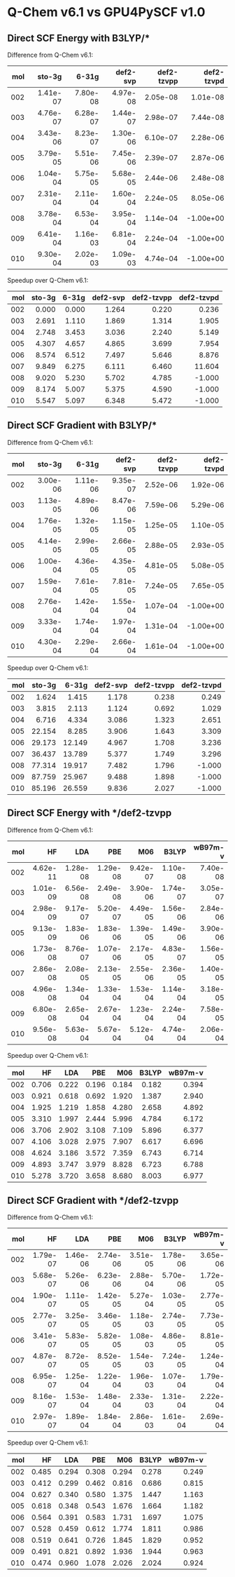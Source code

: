 # Q-Chem v6.1 vs GPU4PySCF v1.0

## Direct SCF Energy with B3LYP/*


Difference from Q-Chem v6.1:

|   mol |   sto-3g |    6-31g |   def2-svp |   def2-tzvpp |   def2-tzvpd |
|------:|---------:|---------:|-----------:|-------------:|-------------:|
|   002 | 1.41e-07 | 7.80e-08 |   4.97e-08 |     2.05e-08 |     1.01e-08 |
|   003 | 4.76e-07 | 6.28e-07 |   1.44e-07 |     2.98e-07 |     7.44e-08 |
|   004 | 3.43e-06 | 8.23e-07 |   1.30e-06 |     6.10e-07 |     2.28e-06 |
|   005 | 3.79e-05 | 5.51e-06 |   7.45e-06 |     2.39e-07 |     2.87e-06 |
|   006 | 1.04e-04 | 5.75e-05 |   5.68e-05 |     2.44e-06 |     2.48e-08 |
|   007 | 2.31e-04 | 2.11e-04 |   1.60e-04 |     2.24e-05 |     8.05e-06 |
|   008 | 3.78e-04 | 6.53e-04 |   3.95e-04 |     1.14e-04 |    -1.00e+00 |
|   009 | 6.41e-04 | 1.16e-03 |   6.81e-04 |     2.24e-04 |    -1.00e+00 |
|   010 | 9.30e-04 | 2.02e-03 |   1.09e-03 |     4.74e-04 |    -1.00e+00 |

Speedup over Q-Chem v6.1:

|   mol |   sto-3g |   6-31g |   def2-svp |   def2-tzvpp |   def2-tzvpd |
|------:|---------:|--------:|-----------:|-------------:|-------------:|
|   002 |    0.000 |   0.000 |      1.264 |        0.220 |        0.236 |
|   003 |    2.691 |   1.110 |      1.869 |        1.314 |        1.905 |
|   004 |    2.748 |   3.453 |      3.036 |        2.240 |        5.149 |
|   005 |    4.307 |   4.657 |      4.865 |        3.699 |        7.954 |
|   006 |    8.574 |   6.512 |      7.497 |        5.646 |        8.876 |
|   007 |    9.849 |   6.275 |      6.111 |        6.460 |       11.604 |
|   008 |    9.020 |   5.230 |      5.702 |        4.785 |       -1.000 |
|   009 |    8.174 |   5.007 |      5.375 |        4.590 |       -1.000 |
|   010 |    5.547 |   5.097 |      6.348 |        5.472 |       -1.000 |

## Direct SCF Gradient with B3LYP/*


Difference from Q-Chem v6.1:

|   mol |   sto-3g |    6-31g |   def2-svp |   def2-tzvpp |   def2-tzvpd |
|------:|---------:|---------:|-----------:|-------------:|-------------:|
|   002 | 3.00e-06 | 1.11e-06 |   9.35e-07 |     2.52e-06 |     1.92e-06 |
|   003 | 1.13e-05 | 4.89e-06 |   8.47e-06 |     7.59e-06 |     5.29e-06 |
|   004 | 1.76e-05 | 1.32e-05 |   1.15e-05 |     1.25e-05 |     1.10e-05 |
|   005 | 4.14e-05 | 2.99e-05 |   2.66e-05 |     2.88e-05 |     2.93e-05 |
|   006 | 1.00e-04 | 4.36e-05 |   4.35e-05 |     4.81e-05 |     5.08e-05 |
|   007 | 1.59e-04 | 7.61e-05 |   7.81e-05 |     7.24e-05 |     7.65e-05 |
|   008 | 2.76e-04 | 1.42e-04 |   1.55e-04 |     1.07e-04 |    -1.00e+00 |
|   009 | 3.33e-04 | 1.74e-04 |   1.97e-04 |     1.31e-04 |    -1.00e+00 |
|   010 | 4.30e-04 | 2.29e-04 |   2.66e-04 |     1.61e-04 |    -1.00e+00 |

Speedup over Q-Chem v6.1:

|   mol |   sto-3g |   6-31g |   def2-svp |   def2-tzvpp |   def2-tzvpd |
|------:|---------:|--------:|-----------:|-------------:|-------------:|
|   002 |    1.624 |   1.415 |      1.178 |        0.238 |        0.249 |
|   003 |    3.815 |   2.113 |      1.124 |        0.692 |        1.029 |
|   004 |    6.716 |   4.334 |      3.086 |        1.323 |        2.651 |
|   005 |   22.154 |   8.285 |      3.906 |        1.643 |        3.309 |
|   006 |   29.173 |  12.149 |      4.967 |        1.708 |        3.236 |
|   007 |   36.437 |  13.789 |      5.377 |        1.749 |        3.296 |
|   008 |   77.314 |  19.917 |      7.482 |        1.796 |       -1.000 |
|   009 |   87.759 |  25.967 |      9.488 |        1.898 |       -1.000 |
|   010 |   85.196 |  26.559 |      9.836 |        2.027 |       -1.000 |

## Direct SCF Energy with */def2-tzvpp


Difference from Q-Chem v6.1:

|   mol |       HF |      LDA |      PBE |      M06 |    B3LYP |   wB97m-v |
|------:|---------:|---------:|---------:|---------:|---------:|----------:|
|   002 | 4.62e-11 | 1.28e-08 | 1.29e-08 | 9.42e-07 | 1.10e-08 |  7.40e-08 |
|   003 | 1.01e-09 | 6.56e-08 | 2.49e-08 | 3.90e-06 | 1.74e-07 |  3.05e-07 |
|   004 | 2.98e-09 | 9.17e-07 | 5.20e-07 | 4.49e-05 | 1.56e-06 |  2.84e-06 |
|   005 | 9.13e-09 | 1.83e-06 | 1.83e-06 | 1.39e-05 | 1.49e-06 |  3.90e-06 |
|   006 | 1.73e-08 | 8.76e-07 | 1.07e-06 | 2.17e-05 | 4.83e-07 |  1.56e-05 |
|   007 | 2.86e-08 | 2.08e-05 | 2.13e-05 | 2.55e-06 | 2.36e-05 |  1.40e-05 |
|   008 | 4.96e-08 | 1.34e-04 | 1.33e-04 | 1.53e-04 | 1.14e-04 |  3.18e-05 |
|   009 | 6.80e-08 | 2.65e-04 | 2.67e-04 | 1.23e-04 | 2.24e-04 |  7.58e-05 |
|   010 | 9.56e-08 | 5.63e-04 | 5.67e-04 | 5.12e-04 | 4.74e-04 |  2.06e-04 |

Speedup over Q-Chem v6.1:

|   mol |    HF |   LDA |   PBE |   M06 |   B3LYP |   wB97m-v |
|------:|------:|------:|------:|------:|--------:|----------:|
|   002 | 0.706 | 0.222 | 0.196 | 0.184 |   0.182 |     0.394 |
|   003 | 0.921 | 0.618 | 0.692 | 1.920 |   1.387 |     2.940 |
|   004 | 1.925 | 1.219 | 1.858 | 4.280 |   2.658 |     4.892 |
|   005 | 3.310 | 1.997 | 2.444 | 5.996 |   4.784 |     6.172 |
|   006 | 3.706 | 2.902 | 3.108 | 7.109 |   5.896 |     6.377 |
|   007 | 4.106 | 3.028 | 2.975 | 7.907 |   6.617 |     6.696 |
|   008 | 4.624 | 3.186 | 3.572 | 7.359 |   6.743 |     6.714 |
|   009 | 4.893 | 3.747 | 3.979 | 8.828 |   6.723 |     6.788 |
|   010 | 5.278 | 3.720 | 3.658 | 8.680 |   8.003 |     6.977 |

## Direct SCF Gradient with */def2-tzvpp


Difference from Q-Chem v6.1:

|   mol |       HF |      LDA |      PBE |      M06 |    B3LYP |   wB97m-v |
|------:|---------:|---------:|---------:|---------:|---------:|----------:|
|   002 | 1.79e-07 | 1.46e-06 | 2.74e-06 | 3.51e-05 | 1.78e-06 |  3.65e-06 |
|   003 | 5.68e-07 | 5.26e-06 | 6.23e-06 | 2.88e-04 | 5.70e-06 |  1.72e-05 |
|   004 | 1.90e-07 | 1.11e-05 | 1.42e-05 | 5.27e-04 | 1.03e-05 |  2.77e-05 |
|   005 | 2.77e-07 | 3.25e-05 | 3.46e-05 | 1.18e-03 | 2.74e-05 |  7.73e-05 |
|   006 | 3.41e-07 | 5.83e-05 | 5.82e-05 | 1.08e-03 | 4.86e-05 |  8.81e-05 |
|   007 | 4.87e-07 | 8.72e-05 | 8.52e-05 | 1.54e-03 | 7.24e-05 |  1.24e-04 |
|   008 | 6.95e-07 | 1.25e-04 | 1.22e-04 | 1.96e-03 | 1.07e-04 |  1.79e-04 |
|   009 | 8.16e-07 | 1.53e-04 | 1.48e-04 | 2.33e-03 | 1.31e-04 |  2.22e-04 |
|   010 | 2.97e-07 | 1.89e-04 | 1.84e-04 | 2.86e-03 | 1.61e-04 |  2.69e-04 |

Speedup over Q-Chem v6.1:

|   mol |    HF |   LDA |   PBE |   M06 |   B3LYP |   wB97m-v |
|------:|------:|------:|------:|------:|--------:|----------:|
|   002 | 0.485 | 0.294 | 0.308 | 0.294 |   0.278 |     0.249 |
|   003 | 0.412 | 0.299 | 0.462 | 0.816 |   0.686 |     0.815 |
|   004 | 0.627 | 0.340 | 0.580 | 1.375 |   1.447 |     1.163 |
|   005 | 0.618 | 0.348 | 0.543 | 1.676 |   1.664 |     1.182 |
|   006 | 0.564 | 0.391 | 0.583 | 1.731 |   1.697 |     1.075 |
|   007 | 0.528 | 0.459 | 0.612 | 1.774 |   1.811 |     0.986 |
|   008 | 0.519 | 0.641 | 0.726 | 1.845 |   1.829 |     0.952 |
|   009 | 0.491 | 0.821 | 0.892 | 1.936 |   1.944 |     0.963 |
|   010 | 0.474 | 0.960 | 1.078 | 2.026 |   2.024 |     0.924 |
